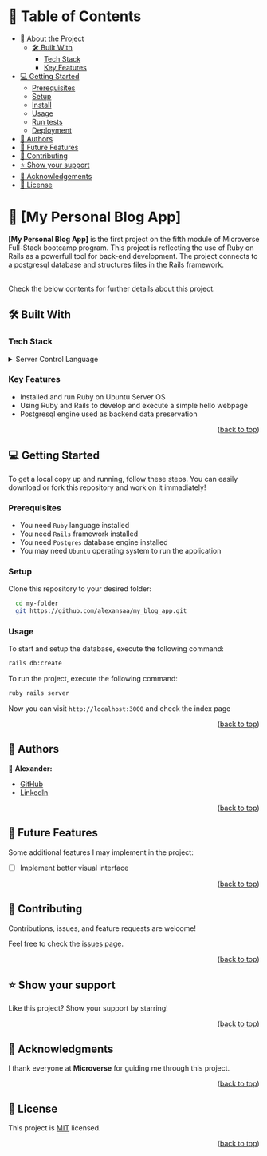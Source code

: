 <a name="readme-top"></a>

<!-- TABLE OF CONTENTS -->

# 📗 Table of Contents

- [📖 About the Project](#about-project)
  - [🛠 Built With](#built-with)
    - [Tech Stack](#tech-stack)
    - [Key Features](#key-features)
- [💻 Getting Started](#getting-started)
  - [Prerequisites](#prerequisites)
  - [Setup](#setup)
  - [Install](#install)
  - [Usage](#usage)
  - [Run tests](#run-tests)
  - [Deployment](#deployment)
- [👥 Authors](#authors)
- [🔭 Future Features](#future-features)
- [🤝 Contributing](#contributing)
- [⭐️ Show your support](#support)
- [🙏 Acknowledgements](#acknowledgements)
- [📝 License](#license)

<!-- PROJECT DESCRIPTION -->

# 📖 [My Personal Blog App] <a name="about-project"></a>

**[My Personal Blog App]** is the first project on the fifth module of Microverse Full-Stack bootcamp program.
This project is reflecting the use of Ruby on Rails as a powerfull tool for back-end development. The project connects to a postgresql database and structures files in the Rails framework.

<br/>
Check the below contents for further details about this project.

## 🛠 Built With <a name="built-with"></a>

### Tech Stack <a name="tech-stack"></a>

<details>
  <summary>Server Control Language</summary>
  <ul>
    <li><a href="https://www.ruby-lang.org/es/">Ruby</a></li>
  </ul>
  <summary>Development Framework</summary>
  <ul>
    <li><a href="https://rubyonrails.org/">Postgresql</a></li>
  </ul>
  <summary>DataBase Engine</summary>
  <ul>
    <li><a href="https://www.postgresql.org/">Postgresql</a></li>
  </ul>
  <summary>Server OS</summary>
  <ul>
    <li><a href="https://ubuntu.com/">Ubuntu</a></li>
  </ul>
</details>

<!-- Features -->

### Key Features <a name="key-features"></a>

- Installed and run Ruby on Ubuntu Server OS
- Using Ruby and Rails to develop and execute a simple hello webpage
- Postgresql engine used as backend data preservation

<p align="right">(<a href="#readme-top">back to top</a>)</p>

<!-- GETTING STARTED -->

## 💻 Getting Started <a name="getting-started"></a>

To get a local copy up and running, follow these steps. You can easily download or fork this repository and work on it immadiately!

### Prerequisites

- You need `Ruby` language installed
- You need `Rails` framework installed
- You need `Postgres` database engine installed
- You may need `Ubuntu` operating system to run the application

### Setup

Clone this repository to your desired folder:

```sh
  cd my-folder
  git https://github.com/alexansaa/my_blog_app.git
```

### Usage

To start and setup the database, execute the following command:
```sh
rails db:create
```

To run the project, execute the following command:

```sh
ruby rails server
```

Now you can visit `http://localhost:3000` and check the index page

<p align="right">(<a href="#readme-top">back to top</a>)</p>

<!-- AUTHORS -->

## 👥 Authors <a name="authors"></a>

📌 **Alexander:**
- [GitHub](https://github.com/alexansaa)
- [LinkedIn](https://www.linkedin.com/in/alexander-saavedra-2803b1b6/)

<p align="right">(<a href="#readme-top">back to top</a>)</p>

<!-- FUTURE FEATURES -->

## 🔭 Future Features <a name="future-features"></a>

Some additional features I may implement in the project:
- [ ] Implement better visual interface

<p align="right">(<a href="#readme-top">back to top</a>)</p>

<!-- CONTRIBUTING -->

## 🤝 Contributing <a name="contributing"></a>

Contributions, issues, and feature requests are welcome!

Feel free to check the [issues page](../../issues/).

<p align="right">(<a href="#readme-top">back to top</a>)</p>

<!-- SUPPORT -->

## ⭐️ Show your support <a name="support"></a>

Like this project? Show your support by starring!

<p align="right">(<a href="#readme-top">back to top</a>)</p>

<!-- ACKNOWLEDGEMENTS -->

## 🙏 Acknowledgments <a name="acknowledgements"></a>

I thank everyone at **Microverse** for guiding me through this project.

<p align="right">(<a href="#readme-top">back to top</a>)</p>

<!-- LICENSE -->

## 📝 License <a name="license"></a>

This project is [MIT](./LICENSE.md) licensed.

<p align="right">(<a href="#readme-top">back to top</a>)</p>
